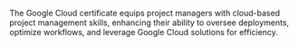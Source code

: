 The Google Cloud certificate equips project managers with cloud-based project management skills, enhancing their ability to oversee deployments, optimize workflows, and leverage Google Cloud solutions for efficiency.

